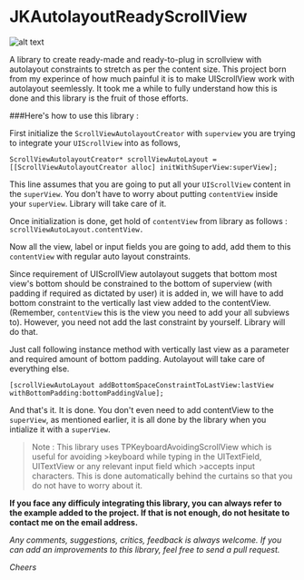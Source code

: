 # JKAutolayoutReadyScrollView


![alt text][UIScrollViewAutolayoutDemo]

<p>
A library to create ready-made and ready-to-plug in scrollview with autolayout constraints to stretch as per the content size.
This project born from my experince of how much painful it is to make UIScrollView work with autolayout seemlessly. It took me a while to fully understand how this is done and this library is the fruit of those efforts.

###Here's how to use this library :

First initialize the ```ScrollViewAutolayoutCreator``` with ```superview``` you are trying to integrate your ```UIScrollView``` into as follows,

```ScrollViewAutolayoutCreator* scrollViewAutoLayout = [[ScrollViewAutolayoutCreator alloc] initWithSuperView:superView];```

This line assumes that you are going to put all your ```UIScrollView``` content in the ```superView```. You don't have to worry about putting ```contentView``` inside your ```superView```. Library will take care of it.

Once initialization is done, get hold of ```contentView``` from library as follows :  ```scrollViewAutoLayout.contentView.``` 

Now all the view, label or input fields you are going to add, add them to this ```contentView``` with regular auto layout constraints.

Since requirement of UIScrollView autolayout suggets that bottom most view's bottom should be constrained to the bottom of superview (with padding if required as dictated by user) it is added in, we will have to add bottom constraint to the vertically last view added to the contentView. (Remember, ```contentView``` this is the view you need to add your all subviews to). However, you need not add the last constraint by yourself. Library will do that. 

Just call following instance method with vertically last view as a parameter and required amount of bottom padding. Autolayout will take care of everything else.

```[scrollViewAutoLayout addBottomSpaceConstraintToLastView:lastView withBottomPadding:bottomPaddingValue];```

And that's it. It is done. You don't even need to add contentView to the ```superView```, as mentioned earlier, it is all done by the library when you intialize it with a ```superView```.

>Note : This library uses TPKeyboardAvoidingScrollView which is useful for avoiding >keyboard while typing in the UITextField, UITextView or any relevant input field which >accepts input characters. This is done automatically behind the curtains so that you do not have to worry about it.

<b>If you face any difficuly integrating this library, you can always refer to the example added to the project. If that is not enough, do not hesitate to contact me on the email address. </b>

<i>Any comments, suggestions, critics, feedback is always welcome. If you can add an improvements to this library, feel free to send a pull request.

Cheers</i>

[UIScrollViewAutolayoutDemo]: https://github.com/jayesh15111988/JKAutolayoutReadyScrollView/blob/master/Demo/Autolayout_Demo.gif "UIScrollView - Autolayout Demo"

